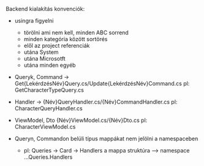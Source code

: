 Backend kialakítás konvenciók:
- usingra figyelni
   - törölni ami nem kell, minden ABC sorrend
   - minden kategória között sortörés
   - elől az project referenciák
   - utána System
   - utána Microsotft
   - utána minden egyéb

- Queryk, Command -> Get{LekérdzésNév}Query.cs/Update{LekérdzésNév}Command.cs pl: GetCharacterTypeQuery.cs
- Handler -> {Név}QueryHandler.cs/{Név}CommandHandler.cs pl: CharacterQueryHandler.cs
- ViewModel, Dto {Név}ViewModel.cs/{Név}Dto.cs pl: CharacterViewModel.cs

- Queryn, Commandon belüli típus mappákat nem jelölni a namespaceben
   - pl: Queries -> Card -> Handlers a mappa struktúra --> namespace ...Queries.Handlers
